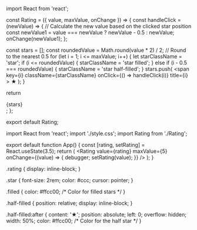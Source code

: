 import React from 'react';

const Rating = ({ value, maxValue, onChange }) => {
  const handleClick = (newValue) => {
    // Calculate the new value based on the clicked star position
    const newValue1 = value === newValue ? newValue - 0.5 : newValue;
    onChange(newValue1);
  };

  const stars = [];
  const roundedValue = Math.round(value * 2) / 2; // Round to the nearest 0.5
  for (let i = 1; i <= maxValue; i++) {
    let starClassName = 'star';
    if (i <= roundedValue) {
      starClassName = 'star filled';
    } else if (i - 0.5 === roundedValue) {
      starClassName = 'star half-filled';
    }
    stars.push(
      <span
        key={i}
        className={starClassName}
        onClick={() => handleClick(i)}
        title={i}
      >
        ★
      </span>
    );
  }

  return <div className="rating">{stars}</div>;
};

export default Rating;


import React from 'react';
import './style.css';
import Rating from './Rating';

export default function App() {
  const [rating, setRating] = React.useState(3.5);
  return (
      <Rating
        value={rating}
        maxValue={5}
        onChange={(value) => {
          debugger;
          setRating(value);
        }}
      />
  );
}


.rating {
  display: inline-block;
}

.star {
  font-size: 2rem;
  color: #ccc;
  cursor: pointer;
}

.filled {
  color: #ffcc00; /* Color for filled stars */
}

.half-filled {
  position: relative;
  display: inline-block;
}

.half-filled:after {
  content: '★';
  position: absolute;
  left: 0;
  overflow: hidden;
  width: 50%;
  color: #ffcc00; /* Color for the half star */
}
